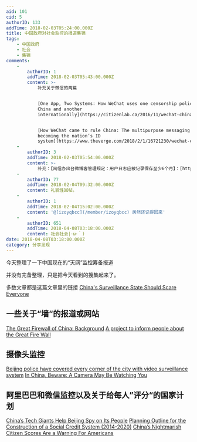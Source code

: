 ```yaml
---
aid: 101
cid: 5
authorID: 133
addTime: 2018-02-03T05:24:00.000Z
title: 中国政府对社会监控的报道集锦
tags:
    - 中国政府
    - 社会
    - 集锦
comments:
    -
        authorID: 1
        addTime: 2018-02-03T05:43:00.000Z
        content: >-
            补充关于微信的两篇


            [One App, Two Systems: How WeChat uses one censorship policy in
            China and another
            internationally](https://citizenlab.ca/2016/11/wechat-china-censorship-one-app-two-systems/)


            [How WeChat came to rule China: The multipurpose messaging app is
            becoming the nation’s ID
            system](https://www.theverge.com/2018/2/1/16721230/wechat-china-app-mini-programs-messaging-electronic-id-system)
    -
        authorID: 3
        addTime: 2018-02-03T05:54:00.000Z
        content: >-
            补充：【网信办出台微博客管理规定：用户日志应被记录保存至少6个月】：[http://www.thepaper.cn/newsDetail\_forward\_1980931](http://www.thepaper.cn/newsDetail_forward_1980931)
    -
        authorID: 77
        addTime: 2018-02-04T09:32:00.000Z
        content: 礼貌性回帖。
    -
        authorID: 1
        addTime: 2018-02-04T15:02:00.000Z
        content: '@[izoyqbcc](/member/izoyqbcc) 居然还记得回来'
    -
        authorID: 651
        addTime: 2018-04-08T03:18:00.000Z
        content: 社会社会|･ω･｀)
date: 2018-04-08T03:18:00.000Z
category: 分享发现
---
```


今天整理了一下中国现在的“天网”监控筹备报道

并没有完备整理，只是把今天看到的搜集起来了。

多数文章都是这篇文章里的链接 [China's Surveillance State Should Scare Everyone](https://www.theatlantic.com/international/archive/2018/02/china-surveillance/552203/)

[](#%E4%B8%80%E4%BA%9B%E5%85%B3%E4%BA%8E-%E5%A2%99-%E7%9A%84%E6%8A%A5%E9%81%93%E6%88%96%E7%BD%91%E7%AB%99)一些关于“墙“的报道或网站
-----------------------------------------------------------------------------------------------------------------------

[The Great Firewall of China: Background](https://cs.stanford.edu/people/eroberts/cs181/projects/2010-11/FreedomOfInformationChina/author/pingp/index.html) [A project to inform people about the Great Fire Wall](https://cs.stanford.edu/people/eroberts/cs181/projects/2010-11/FreedomOfInformationChina/about-us/index.html)

[](#%E6%91%84%E5%83%8F%E5%A4%B4%E7%9B%91%E6%8E%A7)摄像头监控
-------------------------------------------------------

[Beijing police have covered every corner of the city with video surveillance system](http://en.people.cn/n/2015/1005/c90000-8958235.html) [In China, Beware: A Camera May Be Watching You](https://www.npr.org/2013/01/29/170469038/in-china-beware-a-camera-may-be-watching-you)

[](#%E9%98%BF%E9%87%8C%E5%B7%B4%E5%B7%B4%E5%92%8C%E5%BE%AE%E4%BF%A1%E7%9B%91%E6%8E%A7%E4%BB%A5%E5%8F%8A%E5%85%B3%E4%BA%8E%E7%BB%99%E6%AF%8F%E4%BA%BA-%E8%AF%84%E5%88%86-%E7%9A%84%E5%9B%BD%E5%AE%B6%E8%AE%A1%E5%88%92)阿里巴巴和微信监控以及关于给每人”评分“的国家计划
-----------------------------------------------------------------------------------------------------------------------------------------------------------------------------------------------------------------------------------------------

[China’s Tech Giants Help Beijing Spy on Its People](https://www.bestvpn.com/chinas-tech-giants-help-beijing-spy-people/) [Planning Outline for the Construction of a Social Credit System (2014-2020)](https://chinacopyrightandmedia.wordpress.com/2014/06/14/planning-outline-for-the-construction-of-a-social-credit-system-2014-2020/) [China’s Nightmarish Citizen Scores Are a Warning For Americans](https://www.aclu.org/blog/privacy-technology/consumer-privacy/chinas-nightmarish-citizen-scores-are-warning-americans)
